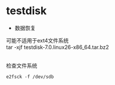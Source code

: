 # testdisk
* 数据恢复

可能不适用于ext4文件系统
<br>tar -xjf testdisk-7.0.linux26-x86_64.tar.bz2

<br>检查文件系统

    e2fsck -f /dev/sdb
